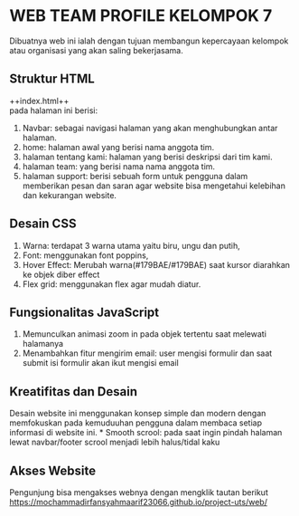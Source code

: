 <h1>WEB TEAM PROFILE KELOMPOK 7</h1>
Dibuatnya web ini ialah dengan tujuan membangun kepercayaan kelompok atau organisasi yang akan saling bekerjasama.

<h2>Struktur HTML</h2>
++index.html++
<br>
pada halaman ini berisi:
<ol>
<li>Navbar: sebagai navigasi halaman yang akan menghubungkan antar halaman.</li>
<li>home: halaman awal yang berisi nama anggota tim.</li>
<li>halaman tentang kami: halaman yang berisi deskripsi dari tim kami.</li>
<li>halaman team: yang berisi nama nama anggota tim.</li>
<li>halaman support: berisi sebuah form untuk pengguna dalam memberikan pesan dan saran agar website bisa mengetahui kelebihan dan kekurangan website.</li>
</ol>

<h2>Desain CSS</h2>
<ol>
<li>Warna: terdapat 3 warna utama yaitu biru, ungu dan putih,</li>
<li>Font: menggunakan font poppins,</li>
<li>Hover Effect: Merubah warna(#179BAE/#179BAE) saat kursor diarahkan ke objek diber effect</li>
<li>Flex grid: menggunakan flex agar mudah diatur.</li>
</ol>

<h2>Fungsionalitas JavaScript</h2>
<ol>
<li>Memunculkan animasi zoom in pada objek tertentu saat melewati halamanya</li>
<li>Menambahkan fitur mengirim email: user mengisi formulir dan saat submit isi formulir akan ikut mengisi email</li>
</ol>

<h2>Kreatifitas dan Desain</h2>
Desain website ini menggunakan konsep simple dan modern dengan memfokuskan pada kemuduuhan pengguna dalam membaca setiap informasi di website ini.
* Smooth scrool: pada saat ingin pindah halaman lewat navbar/footer scrool menjadi lebih halus/tidal kaku

<h2>Akses Website</h2>
Pengunjung bisa mengakses webnya dengan mengklik tautan berikut
<br>
<a href="https://mochammadirfansyahmaarif23066.github.io/project-uts/web/">https://mochammadirfansyahmaarif23066.github.io/project-uts/web/</a>
